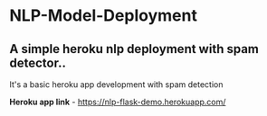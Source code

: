 # NLP-Model-Deployment

## A simple heroku nlp deployment with spam detector..
It's a basic heroku app development with spam detection <br>

<b>Heroku app link</b> - https://nlp-flask-demo.herokuapp.com/
